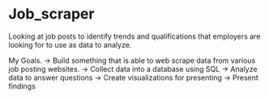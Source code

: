 # Job_scraper
Looking at job posts to identify trends and qualifications that employers are looking for to use as data to analyze.

My Goals.
-> Build something that is able to web scrape data from various job posting websites.
-> Collect data into a database using SQL
-> Analyze data to answer questions
-> Create visualizations for presenting
-> Present findings
